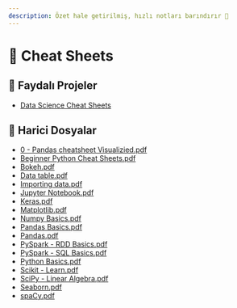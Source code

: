 ```yaml
---
description: Özet hale getirilmiş, hızlı notları barındırır 🚀
---
```


# 🤸‍ Cheat Sheets

## 🚀 Faydalı Projeler

- [Data Science Cheat Sheets](https://github.com/abhat222/Data-Science--Cheat-Sheet)

<!--Index-->

## 📂 Harici Dosyalar

- [0 - Pandas cheatsheet Visualizied.pdf](./0%20-%20Pandas%20cheatsheet%20Visualizied.pdf)
- [Beginner Python Cheat Sheets.pdf](./Beginner%20Python%20Cheat%20Sheets.pdf)
- [Bokeh.pdf](./Bokeh.pdf)
- [Data table.pdf](./Data%20table.pdf)
- [Importing data.pdf](./Importing%20data.pdf)
- [Jupyter Notebook.pdf](./Jupyter%20Notebook.pdf)
- [Keras.pdf](./Keras.pdf)
- [Matplotlib.pdf](./Matplotlib.pdf)
- [Numpy Basics.pdf](./Numpy%20Basics.pdf)
- [Pandas Basics.pdf](./Pandas%20Basics.pdf)
- [Pandas.pdf](./Pandas.pdf)
- [PySpark - RDD Basics.pdf](./PySpark%20-%20RDD%20Basics.pdf)
- [PySpark - SQL Basics.pdf](./PySpark%20-%20SQL%20Basics.pdf)
- [Python Basics.pdf](./Python%20Basics.pdf)
- [Scikit - Learn.pdf](./Scikit%20-%20Learn.pdf)
- [SciPy - Linear Algebra.pdf](./SciPy%20-%20Linear%20Algebra.pdf)
- [Seaborn.pdf](./Seaborn.pdf)
- [spaCy.pdf](./spaCy.pdf)

<!--Index-->
